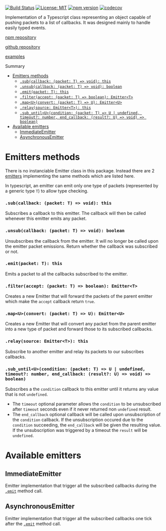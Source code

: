 [![Build Status](https://travis-ci.com/Stratus51/typescript_emitter.svg?branch=master)](https://travis-ci.com/Stratus51/typescript_emitter)
[![License: MIT](https://img.shields.io/badge/License-MIT-yellow.svg)](https://opensource.org/licenses/MIT)
[![npm version](https://badge.fury.io/js/%40stratus51%2Femitter.svg)](https://badge.fury.io/js/%40stratus51%2Femitter)
[![codecov](https://codecov.io/gh/Stratus51/typescript_emitter/branch/master/graph/badge.svg)](https://codecov.io/gh/Stratus51/typescript_emitter)

Implementation of a Typescript class representing an object capable of pushing packets to a list of callbacks.
It was designed mainly to handle easily typed events.

[npm repository](https://www.npmjs.com/package/@stratus51/emitter)

[github repository](https://github.com/Stratus51/typescript_emitter)

[examples](https://github.com/Stratus51/typescript_emitter/tree/master/examples)

Summary
- [Emitters methods](#EmitterMethods)
    - [`.sub(callback: (packet: T) => void): this`](#sub)
    - [`.unsub(callback: (packet: T) => void): boolean`](#unsub)
    - [`.emit(packet: T): this`](#emit)
    - [`.filter(accept: (packet: T) => boolean): Emitter<T>`](#filter)
    - [`.map<U>(convert: (packet: T) => U): Emitter<U>`](#map)
    - [`.relay(source: Emitter<T>): this`](#relay)
    - [`.sub_until<U>(condition: (packet: T) => U | undefined, timeout?: number, end_callback: (result?: U) => void) => boolean)`](#sub_until)
- [Available emitters](#Emitters)
    - [ImmediateEmitter](#ImmediateEmitter)
    - [AsynchronousEmitter](#AsynchronousEmitter)

<a name=EmitterMethods>Emitters methods</a>
===============================================================================
There is no instanciable Emitter class in this package. Instead there are 2
[emitters](#Emitters) implementing the same methods which are listed here.

In typescript, an emitter can emit only one type of packets (represented by a
generic type `T`) to allow type checking.

### <a name=sub>`.sub(callback: (packet: T) => void): this`</a>
Subscribes a callback to this emitter. The callback will then be called
whenever this emitter emits any packet.

### <a name=unsub>`.unsub(callback: (packet: T) => void): boolean`</a>
Unsubscribes the callback from the emitter. It will no longer be called upon
the emitter packet emissions.
Return whether the callback was subscribed or not.

### <a name=emit>`.emit(packet: T): this`</a>
Emits a packet to all the callbacks subscribed to the emitter.

### <a name=filter>`.filter(accept: (packet: T) => boolean): Emitter<T>`</a>
Creates a new Emitter that will forward the packets of the parent emitter which
make the `accept` callback return `true`.

### <a name=map>`.map<U>(convert: (packet: T) => U): Emitter<U>`</a>
Creates a new Emitter that will convert any packet from the parent emitter into
a new type of packet and forward those to its subscribed callbacks.

### <a name=relay>`.relay(source: Emitter<T>): this`</a>
Subscribe to another emitter and relay its packets to our subscribes callbacks.

### <a name=sub_until>`.sub_until<U>(condition: (packet: T) => U | undefined, timeout?: number, end_callback: (result?: U) => void) => boolean)`
Subscribes a the `condition` callback to this emitter until it returns any
value that is not `undefined`.
- The `timeout` optional parameter allows the `condition` to be unsubscribed
after `timeout` seconds even if it never returned non `undefined` result.
- The `end_callback` optional callback will be called upon unsubscription of
the `condition` callback. If the unsubscription occured due to the `condition`
succeeding, the `end_callback` will be given the resulting value. If the
unsubscription was triggered by a timeout the `result` will be `undefined`.

<a name=Emitters>Available emitters</a>
===============================================================================
<a name=ImmediateEmitter>ImmediateEmitter</a>
-------------------------------------------------------------------------------
Emitter implementation that trigger all the subscribed callbacks during the
[`.emit`](#emit) method call.

<a name=AsynchronousEmitter>AsynchronousEmitter</a>
-------------------------------------------------------------------------------
Emitter implementation that trigger all the subscribed callbacks one tick after
the [`.emit`](#emit) method call.
